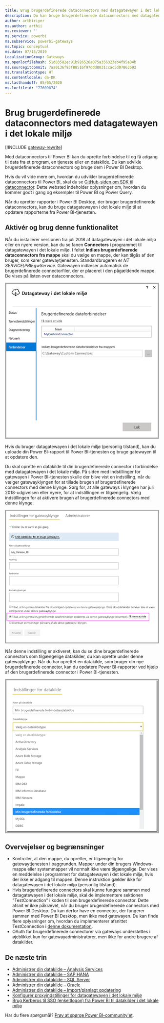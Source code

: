 ```yaml
---
title: Brug brugerdefinerede dataconnectors med datagatewayen i det lokale miljø
description: Du kan bruge brugerdefinerede dataconnectors med datagatewayen i det lokale miljø.
author: arthiriyer
ms.author: arthii
ms.reviewer: ''
ms.service: powerbi
ms.subservice: powerbi-gateways
ms.topic: conceptual
ms.date: 07/15/2019
LocalizationGroup: Gateways
ms.openlocfilehash: 51d03582ec91b926526a075a356323eb4f95a84b
ms.sourcegitcommit: 7aa0136f93f88516f97ddd8031ccac5d07863b92
ms.translationtype: HT
ms.contentlocale: da-DK
ms.lasthandoff: 05/05/2020
ms.locfileid: "77609874"
---
```

# <a name="use-custom-data-connectors-with-the-on-premises-data-gateway"></a>Brug brugerdefinerede dataconnectors med datagatewayen i det lokale miljø

[!INCLUDE [gateway-rewrite](includes/gateway-rewrite.md)]

Med dataconnectors til Power BI kan du oprette forbindelse til og få adgang til data fra et program, en tjeneste eller en datakilde. Du kan udvikle brugerdefinerede dataconnectors og bruge dem i Power BI Desktop.

Hvis du vil vide mere om, hvordan du udvikler brugerdefinerede dataconnectors til Power BI, skal du se [GitHub-siden om SDK til dataconnector](https://aka.ms/dataconnectors). Dette websted indeholder oplysninger om, hvordan du kommer godt i gang og eksempler til Power BI og Power Query.

Når du opretter rapporter i Power BI Desktop, der bruger brugerdefinerede dataconnectors, kan du bruge datagatewayen i det lokale miljø til at opdatere rapporterne fra Power BI-tjenesten.

## <a name="enable-and-use-this-capability"></a>Aktivér og brug denne funktionalitet

Når du installerer versionen fra juli 2018 af datagatewayen i det lokale miljø eller en nyere version, kan du se fanen **Connectors** i programmet til datagatewayen i det lokale miljø. I feltet **Indlæs brugerdefinerede dataconnectors fra mappe** skal du vælge en mappe, der kan tilgås af den bruger, som kører gatewaytjenesten. Standardbrugeren er *NT SERVICE\PBIEgwService*. Gatewayen indlæser automatisk de brugerdefinerede connectorfiler, der er placeret i den pågældende mappe. De vises på listen over dataconnectors.

![Brugerdefinerede datatilslutninger](media/service-gateway-custom-connectors/gateway-onprem-customconnector1.png)

Hvis du bruger datagatewayen i det lokale miljø (personlig tilstand), kan du uploade din Power BI-rapport til Power BI-tjenesten og bruge gatewayen til at opdatere den.

Du skal oprette en datakilde til din brugerdefinerede connector i forbindelse med datagatewayen i det lokale miljø. På siden med indstillinger for gatewayen i Power BI-tjenesten skulle der blive vist en indstilling, når du vælger gatewayklyngen for at tillade brugen af brugerdefinerede connectors med denne klynge. Sørg for, at alle gateways i klyngen har juli 2018-udgivelsen eller nyere, for at indstillingen er tilgængelig. Vælg indstillingen for at aktivere brugen af brugerdefinerede connectors med denne klynge.

![Siden Indstillinger for gatewayklynge](media/service-gateway-custom-connectors/gateway-onprem-customconnector2.png)

Når denne indstilling er aktiveret, kan du se dine brugerdefinerede connectors som tilgængelige datakilder, du kan oprette under denne gatewayklynge. Når du har oprettet en datakilde, som bruger din nye brugerdefinerede connector, kan du opdatere Power BI-rapporter ved hjælp af den brugerdefinerede connector i Power BI-tjenesten.

![Siden Indstillinger for datakilde](media/service-gateway-custom-connectors/gateway-onprem-customconnector3.png)

## <a name="considerations-and-limitations"></a>Overvejelser og begrænsninger

* Kontrollér, at den mappe, du opretter, er tilgængelig for gatewaytjenesten i baggrunden. Mapper under din brugers Windows-mappe eller systemmapper vil normalt ikke være tilgængelige. Der vises en meddelelse i programmet for datagatewayen i det lokale miljø, hvis der ikke er adgang til mappen. Denne instruktion gælder ikke for datagatewayen i det lokale miljø (personlig tilstand).
* Hvis brugerdefinerede connectors skal kunne fungere sammen med datagatewayen i det lokale miljø, skal de implementere sektionen "TestConnection" i koden til den brugerdefinerede connector. Dette afsnit er ikke påkrævet, når du bruger brugerdefinerede connectors med Power BI Desktop. Du kan derfor have en connector, der fungerer sammen med Power BI Desktop, men ikke med gatewayen. Du kan finde flere oplysninger om, hvordan du implementerer afsnittet TestConnection i [denne dokumentation](https://github.com/Microsoft/DataConnectors/blob/master/docs/m-extensions.md#implementing-testconnection-for-gateway-support).
* OAuth for brugerdefinerede connectorer via gateways understøttes i øjeblikket kun for gatewayadministratorer, men ikke for andre brugere af datakilder.

## <a name="next-steps"></a>De næste trin

* [Administrer din datakilde – Analysis Services](service-gateway-enterprise-manage-ssas.md)  
* [Administrer din datakilde – SAP HANA](service-gateway-enterprise-manage-sap.md)  
* [Administrer din datakilde – SQL Server](service-gateway-enterprise-manage-sql.md)  
* [Administrer din datakilde – Oracle](service-gateway-onprem-manage-oracle.md)  
* [Administrer din datakilde – Import/planlagt opdatering](service-gateway-enterprise-manage-scheduled-refresh.md)
* [Konfigurer proxyindstillinger for datagatewayen i det lokale miljø](/data-integration/gateway/service-gateway-proxy)
* [Brug Kerberos til SSO (enkeltlogon) fra Power BI til datakilder i det lokale miljø](service-gateway-sso-kerberos.md)  

Har du flere spørgsmål? [Prøv at spørge Power BI-community'et](https://community.powerbi.com/).
